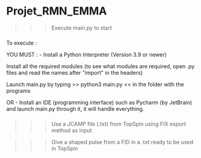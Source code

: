 # Projet_RMN_EMMA


>>> Execute main.py to start

###
To execute :


YOU MUST : - Install a Python Interpreter (Version 3.9 or newer)

Install all the required modules (to see what modules are required, open .py files and read the names after "import" in the headers)

Launch main.py by typing >> python3 main.py << in the folder with the programs

 OR - Install an IDE (programming interface) such as Pycharm (by JetBrain) and launch main.py through it, it will handle everything.
 
 ###

>>> Use a JCAMP file (.txt) from TopSpin using FIX export method as input

>>> Give a shaped pulse from a FID in a .txt ready to be used in TopSpin
